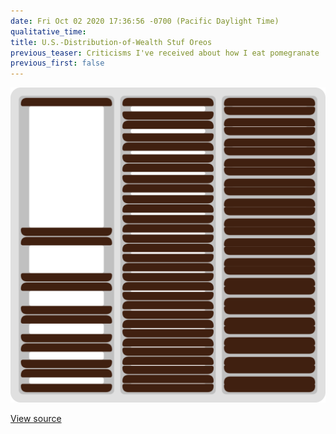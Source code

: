 ```yaml
---
date: Fri Oct 02 2020 17:36:56 -0700 (Pacific Daylight Time)
qualitative_time: 
title: U.S.-Distribution-of-Wealth Stuf Oreos
previous_teaser: Criticisms I've received about how I eat pomegranate
previous_first: false
---
```

![](/assets/2020/scf-stuf-tray.svg)

[View source](https://glitch.com/edit/#!/frb-scf?path=main.py)
